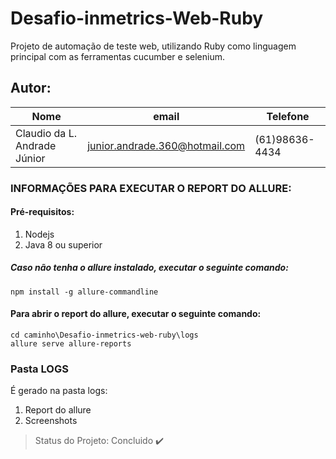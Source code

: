 # Desafio-inmetrics-Web-Ruby
Projeto de automação de teste web, utilizando Ruby como linguagem principal com as ferramentas cucumber e selenium.

## Autor: 
|Nome|email|Telefone|
| -------- | -------- | -------- |
|Claudio da L. Andrade Júnior|junior.andrade.360@hotmail.com|(61)98636-4434|

### INFORMAÇÕES PARA EXECUTAR O REPORT DO ALLURE:

#### Pré-requisitos: 
1. Nodejs
2. Java 8 ou superior

##### Caso não tenha o allure instalado, executar o seguinte comando:
```
npm install -g allure-commandline
```
#### Para abrir o report do allure, executar o seguinte comando:
```
cd caminho\Desafio-inmetrics-web-ruby\logs
allure serve allure-reports
```
### Pasta LOGS
É gerado na pasta logs:
1. Report do allure
2. Screenshots

> Status do Projeto: Concluido :heavy_check_mark:
